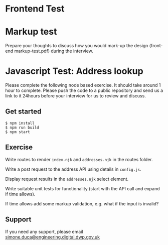 # Frontend Test

# Markup test
Prepare your thoughts to discuss how you would mark-up the design (front-end markup-test.pdf) during the interview.

# Javascript Test: Address lookup
Please complete the following node based exercise. It should take around 1 hour to complete. Please push the code to a public repository and send us a link to it 24hours before your interview for us to review and discuss.

## Get started

```
$ npm install
$ npm run build
$ npm start
```

## Exercise
Write routes to render `index.njk` and `addresses.njk` in the routes folder.

Write a post request to the address API using details in `config.js`.

Display request results in the `addresses.njk` select element.

Write suitable unit tests for functionality (start with the API call and expand if time allows).

If time allows add some markup validation, e.g. what if the input is invalid?

## Support
If you need any support, please email simone.duca@engineering.digital.dwp.gov.uk

